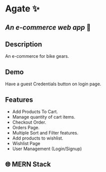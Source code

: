 # Agate ✨
## _An e-commerce web app_ 🛒

## Description
An e-commerce for bike gears.

## Demo
Have a guest Credentials button on login page.

## Features
- Add Products To Cart.
- Manage quantity of cart items.
- Checkout Order.
- Orders Page.
- Multiple Sort and Filter features. 
- Add products to wishlist.
- Wishlist Page
- User Management (Login/Signup)

## 🌐 MERN Stack
